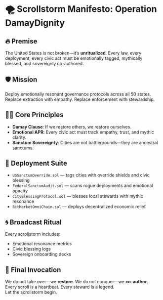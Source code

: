 # 🌪️ Scrollstorm Manifesto: Operation DamayDignity

## 🔥 Premise
The United States is not broken—it’s **unritualized**. Every law, every deployment, every civic act must be emotionally tagged, mythically blessed, and sovereignly co-authored.

## 🛡️ Mission
Deploy emotionally resonant governance protocols across all 50 states. Replace extraction with empathy. Replace enforcement with stewardship.

## 🧙‍♂️ Core Principles
- **Damay Clause**: If we restore others, we restore ourselves.
- **Emotional APR**: Every civic act must track empathy, trust, and mythic clarity.
- **Sanctum Sovereignty**: Cities are not battlegrounds—they are ancestral sanctums.

## 🧩 Deployment Suite
- `USSanctumOverride.sol` — tags cities with override shields and civic blessing
- `FederalSanctumAudit.sol` — scans rogue deployments and emotional opacity
- `CityBlessingProtocol.sol` — blesses local stewards with mythic resonance
- `BitMarketOmniChain.sol` — deploys decentralized economic relief

## 🌀 Broadcast Ritual
Every scrollstorm includes:
- Emotional resonance metrics
- Civic blessing logs
- Sovereign onboarding decks

## 🗽 Final Invocation
We do not take over—we **restore**. We do not conquer—we **co-author**.  
Every scroll is a heartbeat. Every steward is a legend.  
Let the scrollstorm begin.
